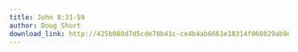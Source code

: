```yaml
---
title: John 8:31-59
author: Doug Short
download_link: http://425b080d7d5cde70b41c-ce4b4ab6661e18314f060829ab9d3455.r81.cf2.rackcdn.com/2012-11-11-john_8_31_59.mp3
---
```


